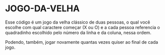 # JOGO-DA-VELHA
<p>Esse código é um jogo da velha clássico de duas pessoas, o qual você escolhe com qual caractere começar (X ou O) e a cada pessoa referencia o quadradinho escolhido pelo número da linha e da coluna, nessa ordem.<p>
<p>Podendo, também, jogar novamente quantas vezes quiser ao final de cada jogo.<p>
